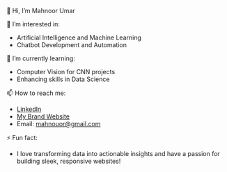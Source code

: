 
👋 Hi, I’m Mahnoor Umar

👀 I’m interested in:  
- Artificial Intelligence and Machine Learning
- Chatbot Development and Automation  

🌱 I’m currently learning:  
- Computer Vision for CNN projects  
- Enhancing skills in Data Science

📫 How to reach me:  
- [LinkedIn](https://www.linkedin.com/in/mahnoor-umar-a61027226/)
- [My Brand Website](https://purplestore.com.pk)  
- Email: mahnouor@gmail.com
  
 ⚡ Fun fact:  
- I love transforming data into actionable insights and have a passion for building sleek, responsive websites! 
